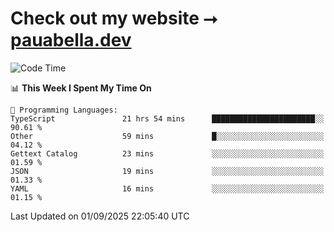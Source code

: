 # Check out my website ⭢ [pauabella.dev](https://pauabella.dev)

<!--START_SECTION:waka-->
![Code Time](http://img.shields.io/badge/Code%20Time-4%2C737%20hrs%2011%20mins-blue)

📊 **This Week I Spent My Time On** 

```text
💬 Programming Languages: 
TypeScript               21 hrs 54 mins      ███████████████████████░░   90.61 % 
Other                    59 mins             █░░░░░░░░░░░░░░░░░░░░░░░░   04.12 % 
Gettext Catalog          23 mins             ░░░░░░░░░░░░░░░░░░░░░░░░░   01.59 % 
JSON                     19 mins             ░░░░░░░░░░░░░░░░░░░░░░░░░   01.33 % 
YAML                     16 mins             ░░░░░░░░░░░░░░░░░░░░░░░░░   01.15 % 
```


 Last Updated on 01/09/2025 22:05:40 UTC
<!--END_SECTION:waka-->
